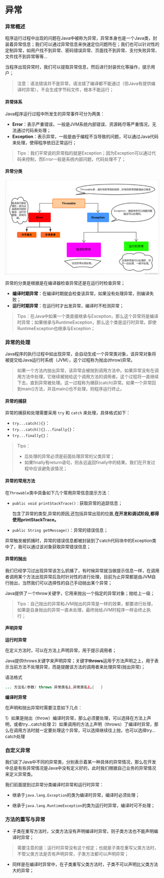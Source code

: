 # 异常

### 异常概述

程序运行过程中出现的问题在Java中被称为异常，异常本身也是一个Java类，封装着异常信息；我们可以通过异常信息来快速定位问题所在；我们也可以针对性的定制异常，如用户找不到异常、密码错误异常、页面找不到异常、支付失败异常、文件找不到异常等等…

当程序出现异常时，我们可以提取异常信息，然后进行封装优化等操作，提示用户；

> 注意：语法错误并不是异常，语法错了编译都不能通过（但Java有提供编译时异常），不会生成字节码文件，根本不能运行；



#### 异常体系

Java程序运行过程中所发生的异常事件可分为两类：

- **Error**：表示严重错误，一般是JVM系统内部错误、资源耗尽等严重情况，无法通过代码来处理；
- **Exception**：表示异常，一般是由于编程不当导致的问题，可以通过Java代码来处理，使得程序依旧正常运行；

> Tips：我们平常说的异常指的就是Exception；因为Exception可以通过代码来控制，而Error一般是系统内部问题，代码处理不了；

#### 异常分类

![image-20220903100640126](./images/异常分类.png)

异常的分类是根据是在编译器检查异常还是在运行时检查异常；

- **编译时期异常**：在编译时期就会检查该异常，如果没有处理异常，则编译失败；
- **运行时期异常**：在运行时才出发异常，编译时不检测异常；

> Tips：在Java中如果一个类直接继承与Exception，那么这个异常将是编译时异常；如果继承与RuntimeException，那么这个类是运行时异常。即使RuntimeException也继承与Exception；



### 异常的处理

Java程序的执行过程中如出现异常，会自动生成一个异常类对象，该异常对象将被提交给Java运行时系统（JVM），这个过程称为抛出(throw)异常。

> 如果一个方法内抛出异常，该异常会被抛到调用方法中。如果异常没有在调用方法中处理，它继续被抛给这个调用方法的调用者。这个过程将一直继续下去，直到异常被处理。这一过程称为捕获(catch)异常。如果一个异常回到main()方法，并且main()也不处理，则程序运行终止。
>

#### 异常的捕获

异常的捕获和处理需要采用 `try` 和 `catch` 来处理，具体格式如下：

- `try...catch(){}`：
- `try...catch(){}...finally{}`：
- `try...finally{}`：

> Tips：
>
> - 后处理的异常必须是前面处理异常的父类异常；
> - 如果finally有return语句，则永远返回finally中的结果。我们在开发过程中应该避免该情况；

#### 异常的常用方法

在`Throwable`类中具备如下几个常用异常信息提示方法：

- `public void printStackTrace()：`获取异常的追踪信息；

	包含了异常的类型,异常的原因,还包括异常出现的位置,**在开发和调试阶段,都得使用printStackTrace。**

- `public String getMessage()`：异常的错误信息；

异常触发被抓捕时，异常的错误信息都被封装到了catch代码块中的Exception类中了，我可以通过该对象获取异常错误信息；

#### 异常的抛出

我们已经学习过出现异常该怎么抓捕了，有时候异常就当做提示信息一样，在调用者调用某个方法出现异常后及时针对性的进行处理，目前为止异常都是由JVM自行抛出，当然我们可以选择性的自己手动抛出某个异常；

Java提供了一个throw关键字，它用来抛出一个指定的异常对象；抛给上一级；

> Tips：自己抛出的异常和JVM抛出的异常是一样的效果，都要进行处理，如果是自身抛出的异常一直未处理，最终抛给JVM时程序一样会终止执行；

#### 声明异常

**运行时异常**

在定义方法时，可以在方法上声明异常，用于提示调用者；

Java提供throws关键字来声明异常；关键字**throws**运用于方法声明之上，用于表示当前方法不处理异常，而是提醒该方法的调用者来处理异常(抛出异常)；

语法格式

```java
... 方法名(参数) throws 异常类名1,异常类名2…{   }		
```

**编译时异常**

在声明和抛出异常时需要注意如下几点：

1）如果是抛出（throw）编译时异常，那么必须要处理，可以选择在方法上声明，或者try…catch处理
2）如果调用的方法上声明（throws）了编译时异常，那么在调用方法时就一定要处理这个异常，可以选择继续往上抛，也可以选择try…catch处理

### 自定义异常

我们说了Java中不同的异常类，分别表示着某一种具体的异常情况，那么在开发中总是有些异常情况是Java中没有定义好的，此时我们根据自己业务的异常情况来定义异常类。

我们前面提到过异常分类编译时异常和运行时异常：

- 继承于`java.lang.Exception`的类为编译时异常，编译时必须处理；

- 继承于`java.lang.RuntimeException`的类为运行时异常，编译时可不处理；


### 方法的重写与异常

- 子类在重写方法时，父类方法没有声明编译时异常，则子类方法也不能声明编译时异常；

> 需要注意的是：运行时异常没有这个规定；也就是子类在重写父类方法时，不管父类方法是否有声明异常，子类方法都可以声明异常；

- 同样是在编译时异常中，在子类重写父类方法时，子类不可以声明比父类方法大的异常；

	